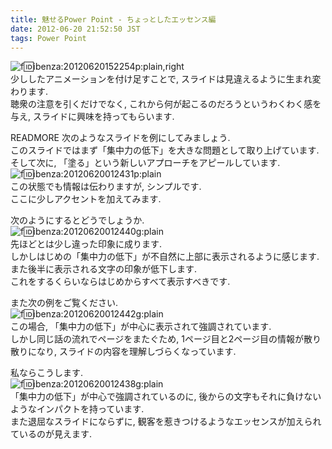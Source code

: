 ```yaml
---
title: 魅せるPower Point - ちょっとしたエッセンス編
date: 2012-06-20 21:52:50 JST
tags: Power Point
---
```


![f:id:ibenza:20120620152254p:plain,right](//cdn-ak.f.st-hatena.com/images/fotolife/i/ibenza/20120620/20120620152254.png)  
少ししたアニメーションを付け足すことで, スライドは見違えるように生まれ変わります.  
聴衆の注意を引くだけでなく, これから何が起こるのだろうというわくわく感を与え, スライドに興味を持ってもらいます.

READMORE
次のようなスライドを例にしてみましょう.  
このスライドではまず「集中力の低下」を大きな問題として取り上げています.  
そして次に, 「塗る」という新しいアプローチをアピールしています.  
![f:id:ibenza:20120620012431p:plain](//cdn-ak.f.st-hatena.com/images/fotolife/i/ibenza/20120620/20120620012431.png)  
この状態でも情報は伝わりますが, シンプルです.  
ここに少しアクセントを加えてみます.

次のようにするとどうでしょうか.  
![f:id:ibenza:20120620012440g:plain](//cdn-ak.f.st-hatena.com/images/fotolife/i/ibenza/20120620/20120620012440.gif)  
先ほどとは少し違った印象に成ります.  
しかしはじめの「集中力の低下」が不自然に上部に表示されるように感じます.  
また後半に表示される文字の印象が低下します.  
これをするくらいならはじめからすべて表示すべきです.

また次の例をご覧ください.  
![f:id:ibenza:20120620012442g:plain](//cdn-ak.f.st-hatena.com/images/fotolife/i/ibenza/20120620/20120620012442.gif)  
この場合, 「集中力の低下」が中心に表示されて強調されています.  
しかし同じ話の流れでページをまたぐため, 1ページ目と2ページ目の情報が散り散りになり, スライドの内容を理解しづらくなっています.

私ならこうします.  
![f:id:ibenza:20120620012438g:plain](//cdn-ak.f.st-hatena.com/images/fotolife/i/ibenza/20120620/20120620012438.gif)  
「集中力の低下」が中心で強調されているのに, 後からの文字もそれに負けないようなインパクトを持っています.  
また退屈なスライドにならずに, 観客を惹きつけるようなエッセンスが加えられているのが見えます.

